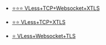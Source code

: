 - [⭐⭐⭐ VLess+TCP+Websocket+XTLS](https://github.com/charlieethan/firewall-proxy/tree/master/CN/V2ray/VLess/tcp+ws)

- [⭐⭐ VLess+TCP+XTLS](https://github.com/charlieethan/firewall-proxy/tree/master/CN/V2ray/VLess/tcp)      	

- [⭐ VLess+Websocket+TLS](https://github.com/charlieethan/firewall-proxy/tree/master/CN/V2ray/VLess/ws)		     	